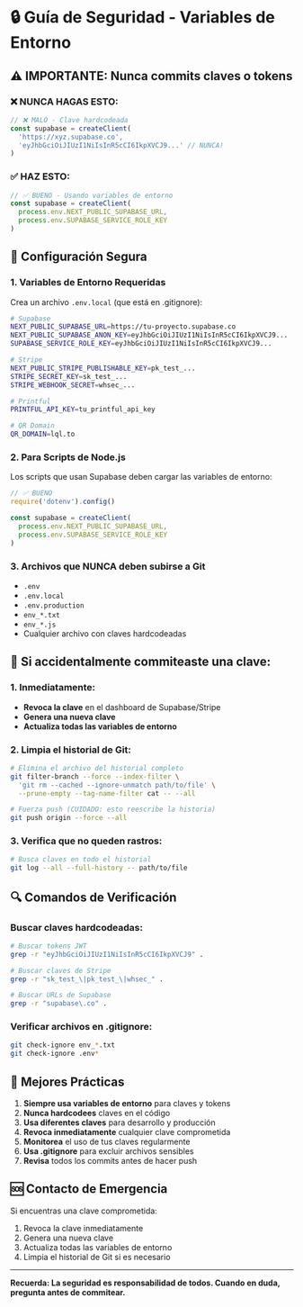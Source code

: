 # 🔒 Guía de Seguridad - Variables de Entorno

## ⚠️ IMPORTANTE: Nunca commits claves o tokens

### ❌ NUNCA HAGAS ESTO:
```javascript
// ❌ MALO - Clave hardcodeada
const supabase = createClient(
  'https://xyz.supabase.co',
  'eyJhbGciOiJIUzI1NiIsInR5cCI6IkpXVCJ9...' // NUNCA!
)
```

### ✅ HAZ ESTO:
```javascript
// ✅ BUENO - Usando variables de entorno
const supabase = createClient(
  process.env.NEXT_PUBLIC_SUPABASE_URL,
  process.env.SUPABASE_SERVICE_ROLE_KEY
)
```

## 🔧 Configuración Segura

### 1. Variables de Entorno Requeridas

Crea un archivo `.env.local` (que está en .gitignore):

```bash
# Supabase
NEXT_PUBLIC_SUPABASE_URL=https://tu-proyecto.supabase.co
NEXT_PUBLIC_SUPABASE_ANON_KEY=eyJhbGciOiJIUzI1NiIsInR5cCI6IkpXVCJ9...
SUPABASE_SERVICE_ROLE_KEY=eyJhbGciOiJIUzI1NiIsInR5cCI6IkpXVCJ9...

# Stripe
NEXT_PUBLIC_STRIPE_PUBLISHABLE_KEY=pk_test_...
STRIPE_SECRET_KEY=sk_test_...
STRIPE_WEBHOOK_SECRET=whsec_...

# Printful
PRINTFUL_API_KEY=tu_printful_api_key

# QR Domain
QR_DOMAIN=lql.to
```

### 2. Para Scripts de Node.js

Los scripts que usan Supabase deben cargar las variables de entorno:

```javascript
// ✅ BUENO
require('dotenv').config()

const supabase = createClient(
  process.env.NEXT_PUBLIC_SUPABASE_URL,
  process.env.SUPABASE_SERVICE_ROLE_KEY
)
```

### 3. Archivos que NUNCA deben subirse a Git

- `.env`
- `.env.local`
- `.env.production`
- `env_*.txt`
- `env_*.js`
- Cualquier archivo con claves hardcodeadas

## 🚨 Si accidentalmente commiteaste una clave:

### 1. Inmediatamente:
- **Revoca la clave** en el dashboard de Supabase/Stripe
- **Genera una nueva clave**
- **Actualiza todas las variables de entorno**

### 2. Limpia el historial de Git:
```bash
# Elimina el archivo del historial completo
git filter-branch --force --index-filter \
  'git rm --cached --ignore-unmatch path/to/file' \
  --prune-empty --tag-name-filter cat -- --all

# Fuerza push (CUIDADO: esto reescribe la historia)
git push origin --force --all
```

### 3. Verifica que no queden rastros:
```bash
# Busca claves en todo el historial
git log --all --full-history -- path/to/file
```

## 🔍 Comandos de Verificación

### Buscar claves hardcodeadas:
```bash
# Buscar tokens JWT
grep -r "eyJhbGciOiJIUzI1NiIsInR5cCI6IkpXVCJ9" .

# Buscar claves de Stripe
grep -r "sk_test_\|pk_test_\|whsec_" .

# Buscar URLs de Supabase
grep -r "supabase\.co" .
```

### Verificar archivos en .gitignore:
```bash
git check-ignore env_*.txt
git check-ignore .env*
```

## 📝 Mejores Prácticas

1. **Siempre usa variables de entorno** para claves y tokens
2. **Nunca hardcodees** claves en el código
3. **Usa diferentes claves** para desarrollo y producción
4. **Revoca inmediatamente** cualquier clave comprometida
5. **Monitorea** el uso de tus claves regularmente
6. **Usa .gitignore** para excluir archivos sensibles
7. **Revisa** todos los commits antes de hacer push

## 🆘 Contacto de Emergencia

Si encuentras una clave comprometida:
1. Revoca la clave inmediatamente
2. Genera una nueva clave
3. Actualiza todas las variables de entorno
4. Limpia el historial de Git si es necesario

---

**Recuerda: La seguridad es responsabilidad de todos. Cuando en duda, pregunta antes de commitear.**
